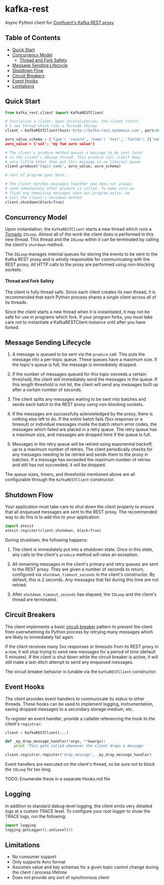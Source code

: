 # kafka-rest
Async Python client for [Confluent's Kafka REST proxy](http://docs.confluent.io/1.0/kafka-rest/docs/intro.html)

## Table of Contents

- [Quick Start](#quick-start)
- [Concurrency Model](#architecture)
  - [Thread and Fork Safety](#thread-and-fork-safety)
- [Message Sending Lifecycle](#message-sending-lifecycle)
- [Shutdown Flow](#shutdown-flow)
- [Circuit Breakers](#circuit-breakers)
- [Event Hooks](#event-hooks)
- [Limitations](#limitations)

## Quick Start

```python
from kafka_rest.client import KafkaRESTClient

# Initialize a client. Upon initialization, the client starts
# a new thread which runs a Tornado IOLoop
client = KafkaRESTClient(host='http://kafka-rest.mydomain.com', port=8082)

avro_value_schema = {'type': 'record', 'name': 'test', 'fields': [{'name': val', 'type': 'string'}]}
avro_value = {'val': 'my fun avro value'}

# The client's produce method queues a message to be sent later
# in the client's IOLoop thread. This produce call itself does
# very little other than put this message in an internal queue
client.produce('topic_name', avro_value, avro_schema)

# rest of program goes here...

# The client batches messages together and does not always
# send immediately after produce is called. To make sure we
# flush any remaining messages when our program exits, we
# call the client's shutdown method
client.shutdown(block=True)
```

## Concurrency Model

Upon instantiation, the `KafkaRESTClient` starts a new thread which
runs a [Tornado](https://github.com/tornadoweb/tornado) `IOLoop`. Almost all of the
work the client does is performed in this new thread. This thread and the `IOLoop`
within it can be terminated by calling the client's `shutdown` method.

The `IOLoop` manages internal queues for storing the events to be sent to the
Kafka REST proxy and is wholly responsible for communicating with the REST proxy.
All HTTP calls to the proxy are performed using non-blocking sockets.

#### Thread and Fork Safety

The client is fully thread safe. Since each client creates its own thread,
it is recommended that each Python process shares a single client across
all of its threads.

Since the client starts a new thread when it is instantiated, it may not be safe
for use in programs which fork. If your program forks, you must take care
not to instantiate a KafkaRESTClient instance until after you have forked.

## Message Sending Lifecycle

1. A message is queued to be sent via the `produce` call. This puts the message
into a per-topic queue. These queues have a maximum size. If the topic's queue
is full, the message is immediately dropped.

2. If the number of messages queued for this topic exceeds a certain threshold,
the client will immediately send the messages in the queue. If this length
threshold is not hit, the client will send any messages built up after a
certain number of seconds.

3. The client splits any messages waiting to be sent into batches and sends
each batch to the REST proxy using non-blocking sockets.

4. If the messages are successfully acknowledged by the proxy, there is nothing
else left to do. If the entire batch fails (5xx response or a timeout) or individual
messages inside the batch return error codes, the messages which failed are
placed in a retry queue. The retry queue has a maximum size, and messages
are dropped here if the queue is full.

5. Messages in the retry queue will be retried using exponential backoff, up to
a maximum number of retries. The client periodically checks for any messages
needing to be retried and sends them to the proxy in batches. If a message has
exceeded the maximum number of retries and still has not succeeded, it will
be dropped.

The queue sizes, timers, and thresholds mentioned above are all configurable
through the `KafkaRESTClient` constructor.

## Shutdown Flow

Your application must take care to shut down the client properly to ensure that
all enqueued messages are sent to the REST proxy. The recommended way to do
this is to add this to your application:

```python
import atexit
atexit.register(client.shutdown, block=True)
```

During shutdown, the following happens:

1. The client is immediately put into a shutdown state. Once in this state,
any calls to the client's `produce` method will raise an exception.

2. All remaining messages in the client's primary and retry queues are
sent to the REST proxy. They are given a number of seconds to return,
configured via `shutdown_timeout_seconds` in the client's constructor. By default,
this is 2 seconds. Any messages that fail during this time are not retried.

3. After `shutdown_timeout_seconds` has elapsed, the `IOLoop` and the client's
thread are terminated.

## Circuit Breakers

The client implements a basic [circuit breaker](http://martinfowler.com/bliki/CircuitBreaker.html)
pattern to prevent the client from overwhelming its Python process by retrying
many messages which are likely to immediately fail again.

If the client receives
many 5xx responses or timeouts from its REST proxy in a row, it will stop
trying to send new messages for a period of time (default 5 minutes). If the
client is shut down while the circuit breaker is active, it will still make a
last-ditch attempt to send any enqueued messages.

The circuit breaker behavior is tunable via the `KafkaRESTClient` constructor.

## Event Hooks

The client provides event handlers to communicate its status to other threads.
These hooks can be used to implement logging, instrumentation, saving dropped
messages to a secondary storage medium, etc.

To register an event handler, provide a callable referencing the hook to
the client's `registrar`:

```python
client = KafkaRESTClient(...)

def _my_drop_message_handler(*args, **kwargs):
    print 'This gets called whenever the client drops a message'

client.registrar.register('drop_message', _my_drop_message_handler)
```

Event handlers are executed on the client's thread, so be sure not to block
the `IOLoop` for too long.

TODO: Enumerate these in a separate Hooks.md file

## Logging

In addition to standard debug-level logging, the client emits very detailed logs
at a custom TRACE level. To configure your root logger to show the TRACE logs,
run the following:

```python
import logging
logging.getLogger().setLevel(5)
```

## Limitations

* No consumer support
* Only supports Avro format
* Assumes value and key schemas for a given topic cannot change during the client / process lifetime
* Does not provide any sort of synchronous client
